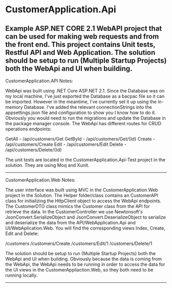 # CustomerApplication.Api
Example ASP.NET CORE 2.1 WebAPI project that can be used for making web requests and from the front end. This project contains Unit tests, Restful API and Web Application. The solution should be setup to run 
(Multiple Startup Projects) both the WebApi and UI when building.
----------------------------------------------------------------------------------------------------------------------------------------------------------------------------------------------------------------
CustomerApplication.API Notes:

WebApi was built using .NET Core ASP.NET 2.1.
Since the Database was on my local machine, I've just exported the Database as a bacpac file so it can be imported. However in the meantime, I've currently set it up using the in-memory Database. I've added the 
relevant connectionStrings into the appsettings.json file and configuration to show you I know how to do it. Obviously you would need to run the migrations and update the Database in the package manager console.
The WebApi has different routes for CRUD operations endpoints:

GetAll - /api/customers/Get
GetById - /api/customers/Get/{Id}
Create - /api/customers/Create
Edit - /api/customers/Edit
Delete - /api/customers/Delete/{Id}

The unit tests are located in the CustomerApplication.Api-Test project in the solution. They are using Moq and Xunit.

----------------------------------------------------------------------------------------------------------------------------------------------------------------------------------------------------------------
CustomerApplication.Web Notes: 

The user interface was built using MVC in the CustomerApplication.Web project in the Solution. The Helper folder/class contains an CustomerAPI class for initializing the HttpClient object to access the WebApi 
endpoints. The CustomerDTO class mimics the Customer class from the API for retrieve the data. In the CustomerController we use Newtonsoft's JsonConvert.SerializeObject and JsonConvert.DeserializeObject to 
serialize and deserialize the data from the API/WebApplication.Api and UI/WebAplication.Web. You will find the corresponding views Index, Create, Edit and Delete:

/customers
/customers/Create
/customers/Edit/1
/customers/Delete/1

The solution should be setup to run (Multiple Startup Projects) both the WebApi and UI when building. Obviously because the data is coming from the WebApi, the WebApi needs to be running in order to access 
the data for the UI views in the CustomerAppliaction.Web, so they both need to be running locally.

----------------------------------------------------------------------------------------------------------------------------------------------------------------------------------------------------------------
